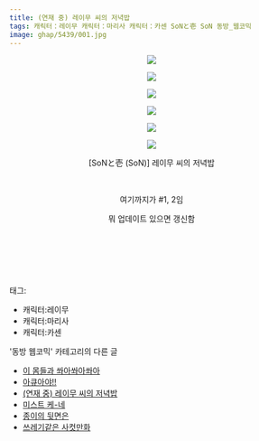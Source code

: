 ```yaml
---
title: (연재 중) 레이무 씨의 저녁밥
tags: 캐릭터：레이무 캐릭터：마리사 캐릭터：카센 SoNと壱 SoN 동방_웹코믹
image: ghap/5439/001.jpg
---
```

<div class="article">
<p style="text-align: center; clear: none; float: none;"><img src="{{ site.nasurl }}/ghap/5439/001.jpg"/></p>
<p style="text-align: center; clear: none; float: none;"><img src="{{ site.nasurl }}/ghap/5439/002.jpg"/></p>
<p style="text-align: center; clear: none; float: none;"><img src="{{ site.nasurl }}/ghap/5439/003.jpg"/></p>
<p style="text-align: center; clear: none; float: none;"><img src="{{ site.nasurl }}/ghap/5439/004.jpg"/></p>
<p style="text-align: center; clear: none; float: none;"><img src="{{ site.nasurl }}/ghap/5439/005.jpg"/></p>
<p style="text-align: center; clear: none; float: none;"><img src="{{ site.nasurl }}/ghap/5439/006.jpg"/></p>
<p style="text-align: center; clear: none; float: none;">[SoNと壱 (SoN)] 레이무 씨의 저녁밥</p>
<p style="text-align: center; clear: none; float: none;"><br/></p>
<p style="text-align: center; clear: none; float: none;">여기까지가 #1, 2임</p>
<p style="text-align: center; clear: none; float: none;">뭐 업데이트 있으면 갱신함</p>
<p style="text-align: center; clear: none; float: none;"><br/></p>
<p style="text-align: center; clear: none; float: none;"><br/></p>
<p><br/></p>
</div><div class="tagTrail">
<p>태그: </p>
<ul>
<li>캐릭터:레이무</li>
<li>캐릭터:마리사</li>
<li>캐릭터:카센</li>
</ul>
</div><div class="another">
<p>'동방 웹코믹' 카테고리의 다른 글</p>
<ul>
<li><a href="/2018-12-26-ghap_5441">이 몸들과 쏴아쏴아쏴아</a></li>
<li><a href="/2018-12-26-ghap_5440">아큐아야!!</a></li>
<li><a href="/2018-12-26-ghap_5439">(연재 중) 레이무 씨의 저녁밥</a></li>
<li><a href="/2018-12-26-ghap_5438">미스트 케-네</a></li>
<li><a href="/2018-12-26-ghap_5437">종이의 뒷면은</a></li>
<li><a href="/2018-12-26-ghap_5436">쓰레기같은 사컷만화</a></li>
</ul>
</div>